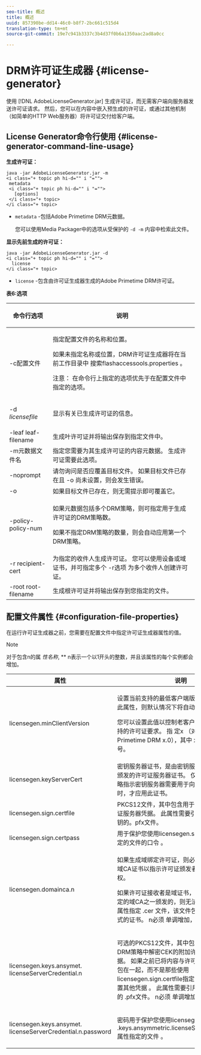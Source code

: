 ```yaml
---
seo-title: 概述
title: 概述
uuid: 857390be-dd14-46c0-b8f7-2bc661c515d4
translation-type: tm+mt
source-git-commit: 19e7c941b3337c3b4d37f0b6a1350aac2ad8a0cc

---
```



# DRM许可证生成器 {#license-generator}

使用 [!DNL AdobeLicenseGenerator.jar] 生成许可证，而无需客户端向服务器发送许可证请求。 然后，您可以在内容中嵌入预生成的许可证，或通过其他机制（如简单的HTTP Web服务器）将许可证交付给客户端。

## License Generator命令行使用 {#license-generator-command-line-usage}

**生成许可证：**

```
java -jar AdobeLicenseGenerator.jar -m 
<i class="+ topic ph hi-d="" i "="">
 metadata 
 <i class="+ topic ph hi-d="" i "="">
   [options]
 </i class="+ topic>
</i class="+ topic>
```

* `metadata` -包括Adobe Primetime DRM元数据。

   您可以使用Media Packager中的选项从受保护的 `-d -m` 内容中检索此文件。

**显示先前生成的许可证：**

```
java -jar AdobeLicenseGenerator.jar -d 
<i class="+ topic ph hi-d="" i "="">
  license
</i class="+ topic>
```

* `license` -包含由许可证生成器生成的Adobe Primetime DRM许可证。

**表6:选项**

<table frame="all" colsep="1" rowsep="1" class="+ topic/table adobe-d/table " id="table_skr_vry_n4">  
 <thead class="- topic/thead "> 
  <tr rowsep="1" class="- topic/row "> 
   <th colname="1" class="- topic/entry entry"> <p class="- topic/p ">命令行选项 </p> </th> 
   <th colname="2" class="- topic/entry entry"> <p class="- topic/p ">说明 </p> </th> 
  </tr> 
 </thead>
 <tbody class="- topic/tbody "> 
  <tr rowsep="1" class="- topic/row "> 
   <td colname="1" class="- topic/entry "><span class="+ topic/ph pr-d/codeph codeph">-c配置文件</span> </td> 
   <td colname="2" class="- topic/entry "> <p class="- topic/p ">指定配置文件的名称和位置。 </p> <p class="- topic/p ">如果未指定名称或位置，DRM许可证生成器将在当前工作目录中 <span class="filepath"> 搜索flashaccessools.properties</span> 。 </p> <p>注意： 在命令行上指定的选项优先于在配置文件中指定的选项。 </p> </td> 
  </tr> 
  <tr rowsep="1" class="- topic/row "> 
   <td colname="1" class="- topic/entry "> <p class="- topic/p ">-d <i class="+ topic/ph hi-d/i "><span class="+ topic/ph pr-d/codeph codeph"> licensefile</span></i> </p> </td> 
   <td colname="2" class="- topic/entry "> 显示有关已生成许可证的信息。 </td> 
  </tr> 
  <tr rowsep="1" class="- topic/row "> 
   <td colname="1" class="- topic/entry "><span class="+ topic/ph pr-d/codeph codeph">-leaf leaf-filename</span> </td> 
   <td colname="2" class="- topic/entry "> 生成叶许可证并将输出保存到指定文件中。 </td> 
  </tr> 
  <tr rowsep="1" class="- topic/row "> 
   <td colname="1" class="- topic/entry "><span class="+ topic/ph pr-d/codeph codeph">-m元数据文件名</span> </td> 
   <td colname="2" class="- topic/entry "> 指定您需要为其生成许可证的内容元数据。 生成许可证需要此选项。 </td> 
  </tr> 
  <tr rowsep="1" class="- topic/row "> 
   <td colname="1" class="- topic/entry "><span class="codeph"> -noprompt</span> </td> 
   <td colname="2" class="- topic/entry ">请勿询问是否应覆盖目标文件。 如果目标文件已存在且 <span class="codeph"> -o</span> 尚未设置，则会发生错误。 </td> 
  </tr> 
  <tr rowsep="1" class="- topic/row "> 
   <td colname="1" class="- topic/entry "><span class="codeph"> -o</span> </td> 
   <td colname="2" class="- topic/entry "> 如果目标文件已存在，则无需提示即可覆盖它。 </td> 
  </tr> 
  <tr rowsep="1" class="- topic/row "> 
   <td colname="1" class="- topic/entry "><span class="+ topic/ph pr-d/codeph codeph">-policy-policy-num</span> </td> 
   <td colname="2" class="- topic/entry "> <p>如果元数据包括多个DRM策略，则可指定用于生成许可证的DRM策略数。 </p> <p>如果不指定DRM策略的数量，则会自动应用第一个DRM策略。 </p> </td> 
  </tr> 
  <tr rowsep="1" class="- topic/row "> 
   <td colname="1" class="- topic/entry "><span class="+ topic/ph pr-d/codeph codeph">-r recipient-cert</span> </td> 
   <td colname="2" class="- topic/entry ">为指定的收件人生成许可证。 您可以使用设备或域证书，并可指定多个 <span class="+ topic/ph pr-d/codeph codeph"> -r选项 </span>为多个收件人创建许可证。 </td> 
  </tr> 
  <tr rowsep="0" class="- topic/row "> 
   <td colname="1" class="- topic/entry "><span class="+ topic/ph pr-d/codeph codeph">-root root-filename</span> </td> 
   <td colname="2" class="- topic/entry "> 生成根许可证并将输出保存到您指定的文件。 </td> 
  </tr> 
 </tbody> 
</table>

## 配置文件属性 {#configuration-file-properties}

在运行许可证生成器之前，您需要在配置文件中指定许可证生成器属性的值。

>[!NOTE]
>
>对于包含n的属 *性名称*, ** n表示一个以1开头的整数，并且该属性的每个实例都会增加。

<table frame="all" colsep="1" rowsep="1" class="+ topic/table adobe-d/table " id="table_qk1_rry_n4"> 
 <thead class="- topic/thead "> 
  <tr rowsep="1" class="- topic/row "> 
   <th colname="1" class="- topic/entry entry"> 属性 </th> 
   <th colname="2" class="- topic/entry entry"> 说明 </th> 
  </tr> 
 </thead>
 <tbody class="- topic/tbody "> 
  <tr rowsep="1" class="- topic/row "> 
   <td colname="1" class="- topic/entry "><span class="+ topic/ph pr-d/codeph codeph"> licensegen.minClientVersion</span> </td> 
   <td colname="2" class="- topic/entry "> <p>设置当前支持的最低客户端版本。 如果未设置此属性，则默认情况下将自动支持所有版本。 </p> <p>您可以设置此值以控制老客户如何响应他们不支持的许可证要求。 指 <span class="codeph"> 定x</span> （对于Adobe Primetime DRM x.0），其中 <span class="codeph"> x</span> 表示主要版本号。 </p> </td> 
  </tr> 
  <tr rowsep="1" class="- topic/row "> 
   <td colname="1" class="- topic/entry "><span class="+ topic/ph pr-d/codeph codeph"> licensegen.keyServerCert</span> </td> 
   <td colname="2" class="- topic/entry "> 密钥服务器证书，是由密钥服务器使用的Adobe颁发的许可证服务器证书。 仅当元数据/DRM策略指示密钥服务器需要用于向iOS设备交付密钥时，才应用此证书。 </td> 
  </tr> 
  <tr rowsep="1" class="- topic/row "> 
   <td colname="1" class="- topic/entry "><span class="+ topic/ph pr-d/codeph codeph"> licensegen.sign.certfile</span> </td> 
   <td colname="2" class="- topic/entry "> PKCS12文件，其中包含用于签署许可证的许可证服务器凭据。 此属性需要引用包含证书和私钥的。pfx文件。 </td> 
  </tr> 
  <tr rowsep="1" class="- topic/row "> 
   <td colname="1" class="- topic/entry "><span class="+ topic/ph pr-d/codeph codeph"> licensegen.sign.certpass</span> </td> 
   <td colname="2" class="- topic/entry ">用于保护您使用licensegen.sign.certfile选项指 <span class="+ topic/ph pr-d/codeph codeph"> 定的文件的口令</span> 。 </td> 
  </tr> 
  <tr rowsep="1" class="- topic/row "> 
   <td colname="1" class="- topic/entry "><span class="+ topic/ph pr-d/codeph codeph">licensegen.domainca.n</span> </td> 
   <td colname="2" class="- topic/entry "> <p>如果生成域绑定许可证，则必须指定一个或多个域CA证书以指示许可证颁发者可以信任的域授权。 </p> <p>如果许可证接收者是域证书，而该证书不是由指定的域CA之一颁发的，则无法生成许可证。 此属性指定 <span class="filepath"> .cer</span> 文件，该文件包含PEM或DER格式的证书。 <span class="codeph">n必须</span> 单调增加，从1开始。 </p> </td> 
  </tr> 
  <tr rowsep="1" class="- topic/row "> 
   <td colname="1" class="- topic/entry "> 
    <lines>
     <span class="+ topic/ph pr-d/codeph codeph">licensegen.keys.ansymet. licenseServerCredential.n</span>
    </lines> </td> 
   <td colname="2" class="- topic/entry "> <p class="- topic/p ">可选的PKCS12文件，其中包含用于在元数据和DRM策略中解密CEK的附加许可证服务器凭据。 如果之前已将内容与许可证服务器证书打包在一起，而不是那些使用licensegen.sign.certfile指定的凭据，则可以配置其他凭据 <span class="codeph"></span>。 此属性需要引用包含证 <span class="filepath"> 书和私钥的</span> .pfx文件。 <span class="codeph">n必须</span> 单调增加，从1开始。 </p> </td> 
  </tr> 
  <tr rowsep="0" class="- topic/row "> 
   <td colname="1" class="- topic/entry "> 
    <lines>
     <span class="+ topic/ph pr-d/codeph codeph">licensegen.keys.ansymet. licenseServerCredential.n.password</span>
    </lines> </td> 
   <td colname="2" class="- topic/entry "> <p>密码用于保护您使用licensegen<span class="+ topic/ph pr-d/codeph codeph"> .keys.ansymmetric.licenseServerCredential.n属性指定的文件</span> 。 </p> </td> 
  </tr> 
 </tbody> 
</table>